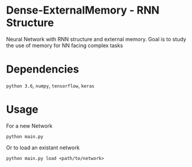 # Dense-ExternalMemory - RNN Structure
Neural Network with RNN structure and external memory. Goal is to study the use of memory for NN facing complex tasks

# Dependencies
`python 3.6`, `numpy`, `tensorflow`, `keras`

# Usage
For a new Network
```
python main.py
```

Or to load an existant network
```
python main.py load <path/to/network>
```

